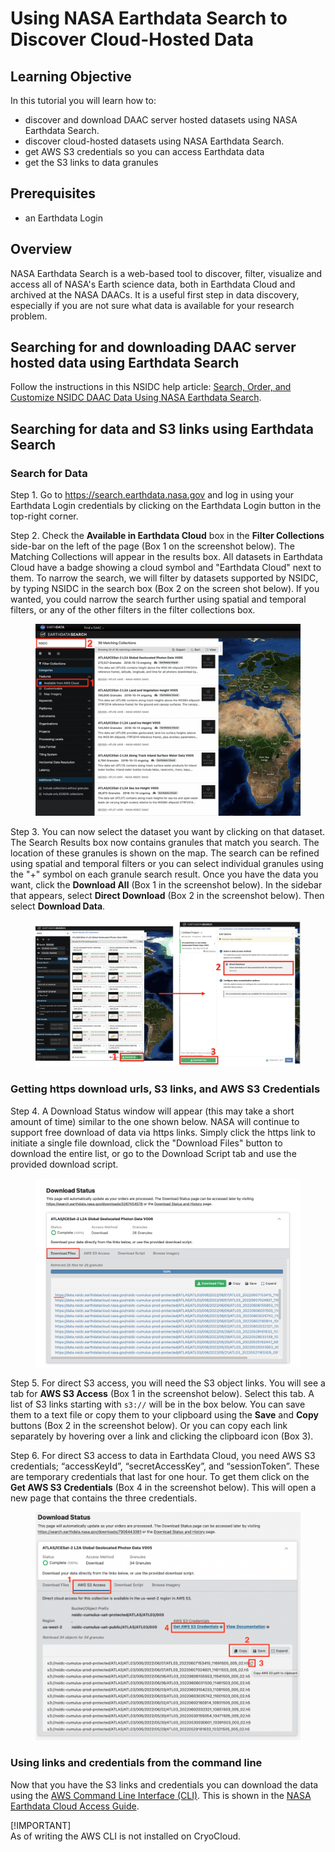 # Using NASA Earthdata Search to Discover Cloud-Hosted Data

## Learning Objective

In this tutorial you will learn how to:

- discover and download DAAC server hosted datasets using NASA Earthdata Search.
- discover cloud-hosted datasets using NASA Earthdata Search.  
- get AWS S3 credentials so you can access Earthdata data
- get the S3 links to data granules

## Prerequisites

- an Earthdata Login

## Overview

NASA Earthdata Search is a web-based tool to discover, filter, visualize and access all of NASA's Earth science data, both in Earthdata Cloud and archived at the NASA DAACs.  It is a useful first step in data discovery, especially if you are not sure what data is available for your research problem.

## Searching for and downloading DAAC server hosted data using Earthdata Search

Follow the instructions in this NSIDC help article:  [Search, Order, and Customize NSIDC DAAC Data Using NASA Earthdata Search](https://nsidc.org/data/user-resources/help-center/search-order-and-customize-nsidc-daac-data-nasa-earthdata-search).

## Searching for data and S3 links using Earthdata Search

### Search for Data

Step 1.  Go to https://search.earthdata.nasa.gov and log in using your Earthdata Login credentials by clicking on the Earthdata Login button in the top-right corner.

Step 2.  Check the **Available in Earthdata Cloud** box in the **Filter Collections** side-bar on the left of the page (Box 1 on the screenshot below).  The Matching Collections will appear in the results box.  All datasets in Earthdata Cloud have a badge showing a cloud symbol and "Earthdata Cloud" next to them.  To narrow the search, we will filter by datasets supported by NSIDC, by typing NSIDC in the search box (Box 2 on the screen shot below).  If you wanted, you could narrow the search further using spatial and temporal filters, or any of the other filters in the filter collections box.

<figure>
<center>
    <img src='images/Screenshot_EDSC_Searching_Cloud_Datasets.png' alt='Screenshot of Search for Cloud Datasets in Earthdata Search'/>
</center>
</figure>

Step 3. You can now select the dataset you want by clicking on that dataset.  The Search Results box now contains granules that match you search.  The location of these granules is shown on the map.  The search can be refined using spatial and temporal filters or you can select individual granules using the "+" symbol on each granule search result.  Once you have the data you want, click the **Download All** (Box 1 in the screenshot below).  In the sidebar that appears, select **Direct Download** (Box 2 in the screenshot below).  Then select **Download Data**.

<figure>
    <center>
        <img src='images/Screenshot_EDSC_getting_s3_links_workflow.png' alt='Screenshot of getting S3 links'/>
    </center>
</figure>

### Getting https download urls, S3 links, and AWS S3 Credentials

Step 4.  A Download Status window will appear (this may take a short amount of time) similar to the one shown below. NASA will continue to support free download of data via https links.  Simply click the https link to initiate a single file download, click the "Download Files" button to download the entire list, or go to the Download Script tab and use the provided download script.

<figure>
    <center>
        <img src='images/EDSC_https_download_urls.png' alt='Screenshot of getting S3 links'/>
    </center>
</figure>

Step 5.  For direct S3 access, you will need the S3 object links.  You will see a tab for **AWS S3 Access** (Box 1 in the screenshot below).  Select this tab.  A list of S3 links starting with `s3://` will be in the box below.  You can save them to a text file or copy them to your clipboard using the **Save** and **Copy** buttons (Box 2 in the screenshot below).  Or you can copy each link separately by hovering over a link and clicking the clipboard icon (Box 3).

Step 6.  For direct S3 access to data in Earthdata Cloud, you need AWS S3 credentials; “accessKeyId”, “secretAccessKey”, and “sessionToken”.  These are temporary credentials that last for one hour.  To get them click on the **Get AWS S3 Credentials** (Box 4 in the screenshot below).   This will open a new page that contains the three credentials.  

<figure>
    <center>
        <img src='images/Screenshot_EDSC_S3_links_credentials.png' alt='Screenshot of S3 links and credentials'/>
    </center>
</figure>
    
### Using links and credentials from the command line

Now that you have the S3 links and credentials you can download the data using the [AWS Command Line Interface (CLI)](https://aws.amazon.com/cli/).  This is shown in the [NASA Earthdata Cloud Access Guide](https://nsidc.org/data/user-resources/help-center/nasa-earthdata-cloud-data-access-guide).

[!IMPORTANT]  
As of writing the AWS CLI is not installed on CryoCloud.
